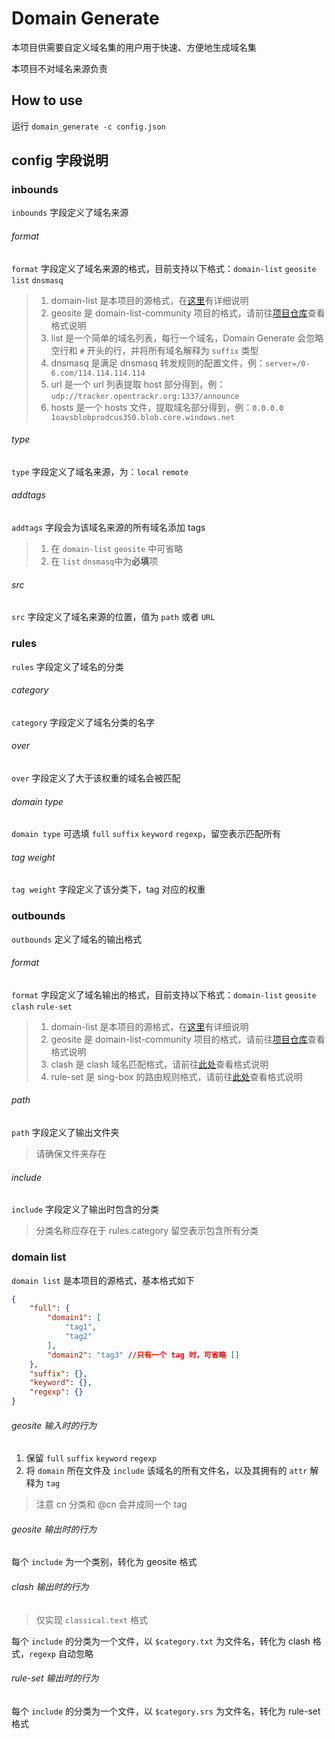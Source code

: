 # Domain Generate
本项目供需要自定义域名集的用户用于快速、方便地生成域名集

本项目不对域名来源负责

## How to use
运行 `domain_generate -c config.json`

## config 字段说明
### inbounds
`inbounds` 字段定义了域名来源

###### format
`format` 字段定义了域名来源的格式，目前支持以下格式：`domain-list` `geosite` `list` `dnsmasq`
> 1. domain-list 是本项目的源格式，在[这里](#%20domain%20list)有详细说明
> 2. geosite 是 domain-list-community 项目的格式，请前往[项目仓库](https://github.com/v2fly/domain-list-community)查看格式说明
> 3. list 是一个简单的域名列表，每行一个域名，Domain Generate 会忽略空行和 `#` 开头的行，并将所有域名解释为 `suffix` 类型
> 4. dnsmasq 是满足 dnsmasq 转发规则的配置文件，例：`server=/0-6.com/114.114.114.114`
> 5. url 是一个 url 列表提取 host 部分得到，例：`udp://tracker.opentrackr.org:1337/announce`
> 6. hosts 是一个 hosts 文件，提取域名部分得到，例：`0.0.0.0 1oavsblobprodcus350.blob.core.windows.net`

###### type
`type` 字段定义了域名来源，为：`local` `remote`

###### addtags
`addtags` 字段会为该域名来源的所有域名添加 tags
> 1. 在 `domain-list` `geosite` 中可省略
> 2. 在 `list` `dnsmasq`中为**必填**项

###### src
`src` 字段定义了域名来源的位置，值为 `path` 或者 `URL`

### rules
`rules` 字段定义了域名的分类

###### category
`category` 字段定义了域名分类的名字

###### over
`over` 字段定义了大于该权重的域名会被匹配

###### domain type
`domain type` 可选填 `full` `suffix` `keyword` `regexp`，留空表示匹配所有

###### tag weight
`tag weight` 字段定义了该分类下，tag 对应的权重

### outbounds
`outbounds` 定义了域名的输出格式

###### format
`format` 字段定义了域名输出的格式，目前支持以下格式：`domain-list` `geosite` `clash` `rule-set`
> 1. domain-list 是本项目的源格式，在[这里](#%20domain%20list)有详细说明
> 2. geosite 是 domain-list-community 项目的格式，请前往[项目仓库](https://github.com/v2fly/domain-list-community)查看格式说明
> 3. clash 是 clash 域名匹配格式，请前往[此处](https://wiki.metacubex.one/config/rule-providers/content/#__tabbed_1_2)查看格式说明
> 4. rule-set 是 sing-box 的路由规则格式，请前往[此处](https://sing-box.sagernet.org/zh/configuration/rule-set/source-format/)查看格式说明

###### path
`path` 字段定义了输出文件夹

>请确保文件夹存在

###### include
`include` 字段定义了输出时包含的分类

> 分类名称应存在于 rules.category
> 留空表示包含所有分类

### domain list
`domain list` 是本项目的源格式，基本格式如下

```json
{
    "full": {
        "domain1": [
            "tag1",
            "tag2"
        ],
        "domain2": "tag3" //只有一个 tag 时，可省略 []
    },
    "suffix": {},
    "keyword": {},
    "regexp": {}
}
```

###### geosite 输入时的行为
1. 保留 `full` `suffix` `keyword` `regexp`
2. 将 `domain` 所在文件及 `include` 该域名的所有文件名，以及其拥有的 `attr` 解释为 `tag`
> 注意 cn 分类和 @cn 会并成同一个 tag

###### geosite 输出时的行为
每个 `include` 为一个类别，转化为 geosite 格式

###### clash 输出时的行为
> 仅实现 `classical.text` 格式

每个 `include` 的分类为一个文件，以 `$category.txt` 为文件名，转化为 clash 格式，`regexp` 自动忽略

###### rule-set 输出时的行为
每个 `include` 的分类为一个文件，以 `$category.srs` 为文件名，转化为 rule-set 格式